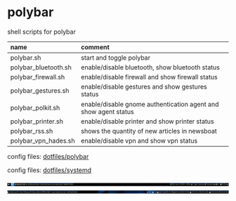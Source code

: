 # polybar

shell scripts for polybar

| name                 | comment                                                         |
| :------------------- | :-------------------------------------------------------------- |
| polybar.sh           | start and toggle polybar                                        |
| polybar_bluetooth.sh | enable/disable bluetooth, show bluetooth status                 |
| polybar_firewall.sh  | enable/disable firewall and show firewall status                |
| polybar_gestures.sh  | enable/disable gestures and show gestures status                |
| polybar_polkit.sh    | enable/disable gnome authentication agent and show agent status |
| polybar_printer.sh   | enable/disable printer and show printer status                  |
| polybar_rss.sh       | shows the quantity of new articles in newsboat                  |
| polybar_vpn_hades.sh | enable/disable vpn and show vpn status                          |

config files: [dotfiles/polybar](https://github.com/mrdotx/dotfiles/tree/master/.config/polybar)

config files: [dotfiles/systemd](https://github.com/mrdotx/dotfiles/tree/master/.config/systemd/user)

![monitor1](screenshot_monitor1.png)
![monitor2](screenshot_monitor2.png)
